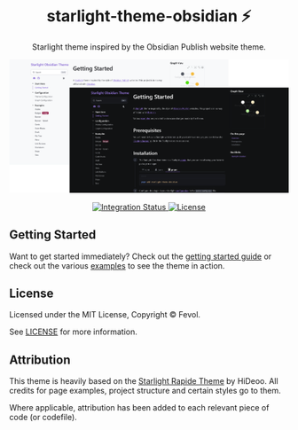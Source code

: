 <div align="center">
  <h1>starlight-theme-obsidian ⚡</h1>
  <p>Starlight theme inspired by the Obsidian Publish website theme.</p>
  <p>
    <a href="https://github.com/Fevol/starlight-theme-obsidian/blob/main/assets/starlight-obsidian-theme.png" title="Screenshot of the Starlight Obsidian theme with dark and light mode overlayed ontop of each other">
      <img alt="Screenshot of the Starlight Obsidian theme with dark and light mode overlayed ontop of each other" src="https://github.com/Fevol/starlight-theme-obsidian/blob/main/assets/starlight-obsidian-theme.png" width="520" />
    </a>
  </p>
</div>

<div align="center">
  <a href="https://github.com/Fevol/starlight-theme-obsidian/actions/workflows/integration.yml">
    <img alt="Integration Status" src="https://github.com/Fevol/starlight-theme-obsidian/actions/workflows/integration.yml/badge.svg" />
  </a>
  <a href="https://github.com/Fevol/starlight-theme-obsidian/blob/main/LICENSE">
    <img alt="License" src="https://badgen.net/github/license/Fevol/starlight-theme-obsidian" />
  </a>
  <br />
</div>

## Getting Started

Want to get started immediately? Check out the [getting started guide](https://starlight-theme-rapide.vercel.app/getting-started/) or check out the various [examples](https://starlight-theme-rapide.vercel.app/examples/asides/) to see the theme in action.

## License

Licensed under the MIT License, Copyright © Fevol.

See [LICENSE](https://github.com/Fevol/starlight-theme-obsidian/blob/main/LICENSE) for more information.


## Attribution

This theme is heavily based on the [Starlight Rapide Theme](https://github.com/HiDeoo/starlight-theme-rapide) by HiDeoo.
All credits for page examples, project structure and certain styles go to them. 

Where applicable, attribution has been added to each relevant piece of code (or codefile).
